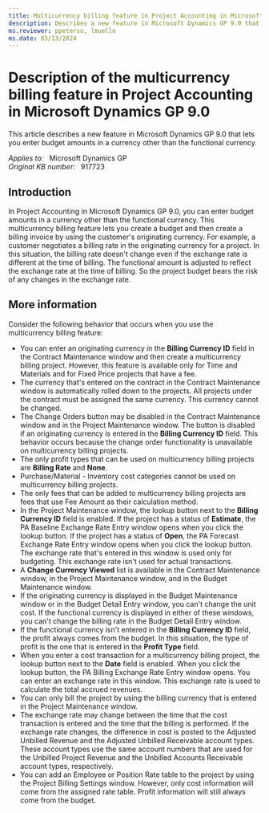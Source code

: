 ```yaml
---
title: Multicurrency billing feature in Project Accounting in Microsoft Dynamics GP 9.0
description: Describes a new feature in Microsoft Dynamics GP 9.0 that lets you enter budget amounts in a currency other than the functional currency.
ms.reviewer: ppeterso, lmuelle
ms.date: 03/13/2024
---
```

# Description of the multicurrency billing feature in Project Accounting in Microsoft Dynamics GP 9.0

This article describes a new feature in Microsoft Dynamics GP 9.0 that lets you enter budget amounts in a currency other than the functional currency.

_Applies to:_ &nbsp; Microsoft Dynamics GP  
_Original KB number:_ &nbsp; 917723

## Introduction

In Project Accounting in Microsoft Dynamics GP 9.0, you can enter budget amounts in a currency other than the functional currency. This multicurrency billing feature lets you create a budget and then create a billing invoice by using the customer's originating currency. For example, a customer negotiates a billing rate in the originating currency for a project. In this situation, the billing rate doesn't change even if the exchange rate is different at the time of billing. The functional amount is adjusted to reflect the exchange rate at the time of billing. So the project budget bears the risk of any changes in the exchange rate.

## More information

Consider the following behavior that occurs when you use the multicurrency billing feature:

- You can enter an originating currency in the **Billing Currency ID** field in the Contract Maintenance window and then create a multicurrency billing project. However, this feature is available only for Time and Materials and for Fixed Price projects that have a fee.
- The currency that's entered on the contract in the Contract Maintenance window is automatically rolled down to the projects. All projects under the contract must be assigned the same currency. This currency cannot be changed.
- The Change Orders button may be disabled in the Contract Maintenance window and in the Project Maintenance window. The button is disabled if an originating currency is entered in the **Billing Currency ID** field. This behavior occurs because the change order functionality is unavailable on multicurrency billing projects.
- The only profit types that can be used on multicurrency billing projects are **Billing Rate** and **None**.
- Purchase/Material - Inventory cost categories cannot be used on multicurrency billing projects.
- The only fees that can be added to multicurrency billing projects are fees that use Fee Amount as their calculation method.
- In the Project Maintenance window, the lookup button next to the **Billing Currency ID** field is enabled. If the project has a status of **Estimate**, the PA Baseline Exchange Rate Entry window opens when you click the lookup button. If the project has a status of **Open**, the PA Forecast Exchange Rate Entry window opens when you click the lookup button. The exchange rate that's entered in this window is used only for budgeting. This exchange rate isn't used for actual transactions.
- A **Change Currency Viewed** list is available in the Contract Maintenance window, in the Project Maintenance window, and in the Budget Maintenance window.
- If the originating currency is displayed in the Budget Maintenance window or in the Budget Detail Entry window, you can't change the unit cost. If the functional currency is displayed in either of these windows, you can't change the billing rate in the Budget Detail Entry window.
- If the functional currency isn't entered in the **Billing Currency ID** field, the profit always comes from the budget. In this situation, the type of profit is the one that is entered in the **Profit Type** field.
- When you enter a cost transaction for a multicurrency billing project, the lookup button next to the **Date** field is enabled. When you click the lookup button, the PA Billing Exchange Rate Entry window opens. You can enter an exchange rate in this window. This exchange rate is used to calculate the total accrued revenues.
- You can only bill the project by using the billing currency that is entered in the Project Maintenance window.
- The exchange rate may change between the time that the cost transaction is entered and the time that the billing is performed. If the exchange rate changes, the difference in cost is posted to the Adjusted Unbilled Revenue and the Adjusted Unbilled Receivable account types. These account types use the same account numbers that are used for the Unbilled Project Revenue and the Unbilled Accounts Receivable account types, respectively.
- You can add an Employee or Position Rate table to the project by using the Project Billing Settings window. However, only cost information will come from the assigned rate table. Profit information will still always come from the budget.
